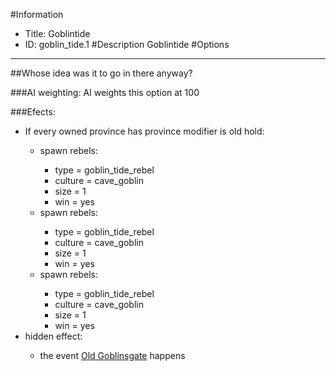 #Information
 - Title: Goblintide
 - ID: goblin_tide.1
#Description
Goblintide
#Options

___
##Whose idea was it to go in there anyway?

###AI weighting:
AI weights this option at 100


###Efects:<ul><li>If every owned province has province modifier is old hold:</li><ul><li>spawn rebels:</li><ul><li>type = goblin_tide_rebel</li><li>culture = cave_goblin</li><li>size = 1</li><li>win = yes</li></ul><li>spawn rebels:</li><ul><li>type = goblin_tide_rebel</li><li>culture = cave_goblin</li><li>size = 1</li><li>win = yes</li></ul><li>spawn rebels:</li><ul><li>type = goblin_tide_rebel</li><li>culture = cave_goblin</li><li>size = 1</li><li>win = yes</li></ul></ul><li>hidden effect:</li><ul><li>the event [Old Goblinsgate](../events/old_goblinsgate.md) happens</li></ul></ul>
